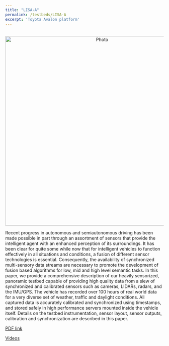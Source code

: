 ```yaml
---
title: "LISA-A"
permalink: /testbeds/LISA-A
excerpt: 'Toyota Avalon platform'
---
```

<p align="center">
  <img src="https://arangesh.github.io/images/LISA-A-im1.jpg?raw=true" alt="Photo" style="width: 600px;"/> 
</p>

Recent progress in autonomous and semiautonomous
driving has been made possible in part through
an assortment of sensors that provide the intelligent agent with
an enhanced perception of its surroundings. It has been clear
for quite some while now that for intelligent vehicles to function
effectively in all situations and conditions, a fusion of different
sensor technologies is essential. Consequently, the availability
of synchronized multi-sensory data streams are necessary to
promote the development of fusion based algorithms for low,
mid and high level semantic tasks. In this paper, we provide a
comprehensive description of our heavily sensorized, panoramic
testbed capable of providing high quality data from a slew of
synchronized and calibrated sensors such as cameras, LIDARs,
radars, and the IMU/GPS. The vehicle has recorded over 100
hours of real world data for a very diverse set of weather,
traffic and daylight conditions. All captured data is accurately
calibrated and synchronized using timestamps, and stored
safely in high performance servers mounted inside the vehicle
itself. Details on the testbed instrumentation, sensor layout,
sensor outputs, calibration and synchronization are described
in this paper.

[PDF link](http://cvrr.ucsd.edu/testbeds/lisa-a/info.pdf)

[Videos](https://www.youtube.com/watch?v=NN0rvKv-Aq8&feature=youtu.be)
